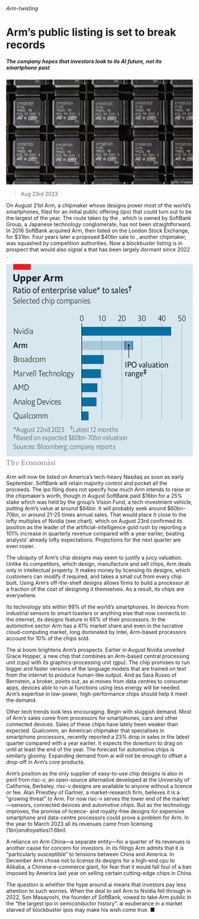 ###### Arm-twisting

# Arm’s public listing is set to break records 

##### The company hopes that investors look to its AI future, not its smartphone past 

![image](images/20230826_WBP502.jpg) 

> Aug 23rd 2023 

On August 21st Arm, a chipmaker whose designs power most of the world’s smartphones, filed for an initial public offering (ipo) that could turn out to be the largest of the year. The route taken by the , which is owned by SoftBank Group, a Japanese technology conglomerate, has not been straightforward. In 2016 SoftBank acquired Arm, then listed on the London Stock Exchange, for $31bn. Four years later a proposed $40bn sale to , another chipmaker, was squashed by competition authorities. Now a blockbuster listing is in prospect that would also signal a  that has been largely dormant since 2022 .

![image](images/20230826_WBC232.png) 


Arm will now be listed on America’s tech-heavy Nasdaq as soon as early September. SoftBank will retain majority control and pocket all the proceeds. The ipo filing does not specify how much Arm intends to raise or the chipmaker’s worth, though in August SoftBank paid $16bn for a 25% stake which was held by the group’s Vision Fund, a tech-investment vehicle, putting Arm’s value at around $64bn. It will probably seek around $60bn-70bn, or around 21-25 times annual sales. That would place it close to the lofty multiples of Nvidia (see chart), which on August 23rd confirmed its position as the leader of the artificial-intelligence gold rush by reporting a 101% increase in quarterly revenue compared with a year earlier, beating analysts’ already lofty expectations. Projections for the next quarter are even rosier. 

The ubiquity of Arm’s chip designs may seem to justify a juicy valuation. Unlike its competitors, which design, manufacture and sell chips, Arm deals only in intellectual property. It makes money by licensing its designs, which customers can modify if required, and takes a small cut from every chip built. Using Arm’s off-the-shelf designs allows firms to build a processor at a fraction of the cost of designing it themselves. As a result, its chips are everywhere.

Its technology sits within 99% of the world’s smartphones. In devices from industrial sensors to smart toasters or anything else that now connects to the internet, its designs feature in 65% of their processors. In the automotive sector Arm has a 41% market share and even in the lucrative cloud-computing market, long dominated by Intel, Arm-based processors account for 10% of the chips sold. 

The ai boom brightens Arm’s prospects. Earlier in August Nvidia unveiled Grace Hopper, a new chip that combines an Arm-based central processing unit (cpu) with its graphics-processing unit (gpu). The chip promises to run bigger and faster versions of the language models that are trained on text from the internet to produce human-like output. And as Sara Russo of Bernstein, a broker, points out, as ai moves from data centres to consumer apps, devices able to run ai functions using less energy will be needed. Arm’s expertise in low-power, high-performance chips should help it meet the demand. 

Other tech trends look less encouraging. Begin with sluggish demand. Most of Arm’s sales come from processors for smartphones, cars and other connected devices. Sales of these chips have lately been weaker than expected. Qualcomm, an American chipmaker that specialises in smartphone processors, recently reported a 23% drop in sales in the latest quarter compared with a year earlier. It expects the downturn to drag on until at least the end of the year. The forecast for automotive chips is similarly gloomy. Expanding demand from ai will not be enough to offset a drop-off in Arm’s core products.

Arm’s position as the only supplier of easy-to-use chip designs is also in peril from risc-v, an open-source alternative developed at the University of California, Berkeley. risc-v designs are available to anyone without a licence or fee. Alan Priestley of Gartner, a market-research firm, believes it is a “growing threat” to Arm. For now risc-v serves the lower end of the market—sensors, connected devices and automotive chips. But as the technology improves, the promise of licence- and royalty-free designs for expensive smartphone and data-centre processors could prove a problem for Arm. In the year to March 2023 all its revenues came from licensing ($1bn) and royalties ($1.6bn).

A reliance on Arm China—a separate entity—for a quarter of its revenues is another cause for concern for investors. In its filings Arm admits that it is “particularly susceptible” to tensions between China and America. In December Arm chose not to license its designs for a high-end cpu to Alibaba, a Chinese e-commerce giant, for fear that it would fall foul of a ban imposed by America last year on selling certain cutting-edge chips in China. 

The question is whether the hype around ai means that investors pay less attention to such worries. When the deal to sell Arm to Nvidia fell through in 2022, Son Masayoshi, the founder of SoftBank, vowed to take Arm public in the “the largest ipo in semiconductor history”. ai exuberance in a market starved of blockbuster ipos may make his wish come true. ■



